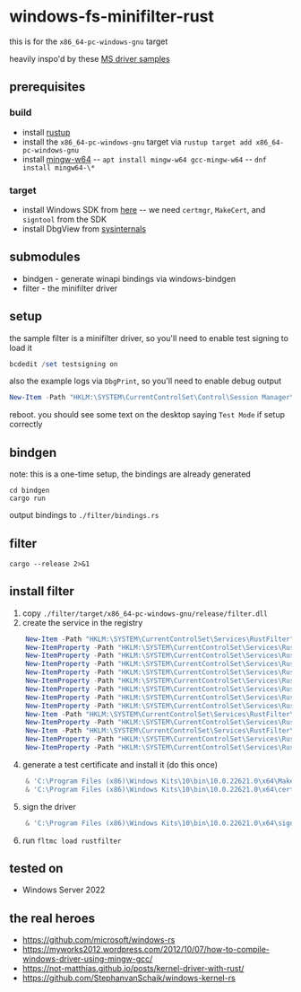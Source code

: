 # windows-fs-minifilter-rust

this is for the `x86_64-pc-windows-gnu` target

heavily inspo'd by these [MS driver samples](https://github.com/microsoft/Windows-driver-samples/tree/main/filesys/miniFilter)

## prerequisites

### build

- install [rustup](https://rustup.rs/)
- install the `x86_64-pc-windows-gnu` target via `rustup target add x86_64-pc-windows-gnu`
- install [mingw-w64](https://sourceforge.net/projects/mingw-w64/)
-- `apt install mingw-w64 gcc-mingw-w64`
-- `dnf install mingw64-\*`

### target

- install Windows SDK from [here](https://developer.microsoft.com/en-us/windows/downloads/windows-sdk/)
-- we need `certmgr`, `MakeCert`, and `signtool` from the SDK
- install DbgView from [sysinternals](https://docs.microsoft.com/en-us/sysinternals/downloads/debugview)

## submodules

- bindgen - generate winapi bindings via windows-bindgen
- filter - the minifilter driver

## setup

the sample filter is a minifilter driver, so you'll need to enable test signing to load it

```powershell
bcdedit /set testsigning on
```

also the example logs via `DbgPrint`, so you'll need to enable debug output

```powershell
New-Item -Path "HKLM:\SYSTEM\CurrentControlSet\Control\Session Manager\Debug Print Filter"; New-ItemProperty -Path "HKLM:\SYSTEM\CurrentControlSet\Control\Session Manager\Debug Print Filter" -Name DEFAULT -Value 0xffffffff -PropertyType DWORD -Force
```

reboot. you should see some text on the desktop saying `Test Mode` if setup correctly

## bindgen

note: this is a one-time setup, the bindings are already generated

```
cd bindgen
cargo run
```
output bindings to `./filter/bindings.rs`

## filter

```
cargo --release 2>&1
```

## install filter

1. copy `./filter/target/x86_64-pc-windows-gnu/release/filter.dll`
2. create the service in the registry
```powershell
    New-Item -Path "HKLM:\SYSTEM\CurrentControlSet\Services\RustFilter" -Force >> log.txt 2> err.txt
    New-ItemProperty -Path "HKLM:\SYSTEM\CurrentControlSet\Services\RustFilter" -Name "DependOnService" -Value "FltMgr" -PropertyType EXPANDSTRING -Force >> log.txt 2> err.txt
    New-ItemProperty -Path "HKLM:\SYSTEM\CurrentControlSet\Services\RustFilter" -Name "Description" -Value "RustFilter" -PropertyType STRING -Force >> log.txt 2> err.txt
    New-ItemProperty -Path "HKLM:\SYSTEM\CurrentControlSet\Services\RustFilter" -Name "DisplayName" -Value "RustFilter" -PropertyType STRING -Force >> log.txt 2> err.txt
    New-ItemProperty -Path "HKLM:\SYSTEM\CurrentControlSet\Services\RustFilter" -Name "ErrorControl" -Value 1 -PropertyType DWORD -Force >> log.txt 2> err.txt
    New-ItemProperty -Path "HKLM:\SYSTEM\CurrentControlSet\Services\RustFilter" -Name "Group" -Value "FSFilter Activity Monitor" -PropertyType STRING -Force >> log.txt 2> err.txt
    New-ItemProperty -Path "HKLM:\SYSTEM\CurrentControlSet\Services\RustFilter" -Name "ImagePath" -Value "\??\C:\path\to\filter.dll" -PropertyType STRING -Force >> log.txt 2> err.txt # !!set this!!
    New-ItemProperty -Path "HKLM:\SYSTEM\CurrentControlSet\Services\RustFilter" -Name "Start" -Value 3 -PropertyType DWORD -Force >> log.txt 2> err.txt
    New-ItemProperty -Path "HKLM:\SYSTEM\CurrentControlSet\Services\RustFilter" -Name "Type" -Value 2 -PropertyType DWORD -Force >> log.txt 2> err.txt
    New-Item -Path "HKLM:\SYSTEM\CurrentControlSet\Services\RustFilter\Instances" -Force >> log.txt 2> err.txt
    New-ItemProperty -Path "HKLM:\SYSTEM\CurrentControlSet\Services\RustFilter\Instances" -Name "DefaultInstance" -Value "filter" -PropertyType STRING -Force >> log.txt 2> err.txt
    New-Item -Path "HKLM:\SYSTEM\CurrentControlSet\Services\RustFilter\Instances\filter" -Force >> log.txt 2> err.txt
    New-ItemProperty -Path "HKLM:\SYSTEM\CurrentControlSet\Services\RustFilter\Instances\filter" -Name "Altitude" -Value "370000" -PropertyType STRING -Force >> log.txt 2> err.txt
    New-ItemProperty -Path "HKLM:\SYSTEM\CurrentControlSet\Services\RustFilter\Instances\filter" -Name "Flags" -Value "0" -PropertyType DWORD -Force >> log.txt 2> err.txt
```
4. generate a test certificate and install it (do this once)
```powershell
    & 'C:\Program Files (x86)\Windows Kits\10\bin\10.0.22621.0\x64\MakeCert.exe' -r -pe -ss PrivateCertStore -n "CN=Contoso.com(Test)" -eku 1.3.6.1.5.5.7.3.3 ContosoTest.cer
    & 'C:\Program Files (x86)\Windows Kits\10\bin\10.0.22621.0\x64\certmgr.exe' /add .\ContosoTest.cer /s /r localMachine root
```
5. sign the driver 
```powershell
    & 'C:\Program Files (x86)\Windows Kits\10\bin\10.0.22621.0\x64\signtool' sign /v /fd sha256 /s PrivateCertStore /n "Contoso.com(Test)" /t http://timestamp.digicert.com C:\path\to\filter.dll
```
6. run `fltmc load rustfilter`

## tested on

- Windows Server 2022


## the real heroes

- https://github.com/microsoft/windows-rs
- https://myworks2012.wordpress.com/2012/10/07/how-to-compile-windows-driver-using-mingw-gcc/
- https://not-matthias.github.io/posts/kernel-driver-with-rust/
- https://github.com/StephanvanSchaik/windows-kernel-rs
